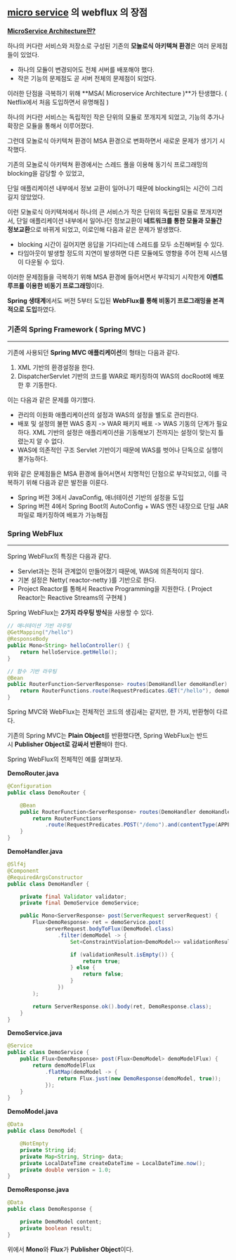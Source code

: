 ## [micro service](https://www.redhat.com/ko/topics/microservices/what-are-microservices) 의 webflux 의 장점

****[MicroService Architecture란?](https://gruuuuu.github.io/cloud/architecture-microservice/)****

하나의 커다란 서비스와 저장소로 구성된 기존의 **모놀로식 아키텍쳐 환경**은 여러 문제점들이 있었다.

- 하나의 모듈이 변경되어도 전체 서버를 배포해야 했다.
- 작은 기능의 문제점도 곧 서버 전체의 문제점이 되었다.

이러한 단점을 극복하기 위해 **MSA( Microservice Architecture )**가 탄생했다. ( Netflix에서 처음 도입하면서 유명해짐 )

하나의 커다란 서비스는 독립적인 작은 단위의 모듈로 쪼개지게 되었고, 기능의 추가나 확장은 모듈을 통해서 이루어졌다.

그런데 모놀로식 아키텍쳐 환경이 MSA 환경으로 변화하면서 새로운 문제가 생기기 시작했다.

기존의 모놀로식 아키텍쳐 환경에서는 스레드 풀을 이용해 동기식 프로그래밍의 blocking을 감당할 수 있었고,

단일 애플리케이션 내부에서 정보 교환이 일어나기 때문에 blocking되는 시간이 그리 길지 않았었다.

이런 모놀로식 아키텍쳐에서 하나의 큰 서비스가 작은 단위의 독립된 모듈로 쪼개지면서, 단일 애플리케이션 내부에서 일어나던 정보교환이 **네트워크를 통한 모듈과 모듈간 정보교환**으로 바뀌게 되었고, 이로인해 다음과 같은 문제가 발생했다.

- blocking 시간이 길어지면 응답을 기다리는데 스레드를 모두 소진해버릴 수 있다.
- 타임아웃이 발생할 정도의 지연이 발생하면 다른 모듈에도 영향을 주어 전체 시스템이 다운될 수 있다.

이러한 문제점들을 극복하기 위해 MSA 환경에 들어서면서 부각되기 시작한게 **이벤트 루프를 이용한 비동기 프로그래밍**이다.

**Spring 생태계**에서도 버전 5부터 도입된 **WebFlux를 통해 비동기 프로그래밍을 본격적으로 도입**하였다.

### 기존의 Spring Framework ( Spring MVC )

---

기존에 사용되던 **Spring MVC 애플리케이션**의 형태는 다음과 같다.

1. XML 기반의 환경설정을 한다.
2. DispatcherServlet 기반의 코드를 WAR로 패키징하여 WAS의 docRoot에 배포한 후 기동한다.

이는 다음과 같은 문제를 야기했다.

- 관리의 이원화 애플리케이션의 설정과 WAS의 설정을 별도로 관리한다.
- 배포 및 설정의 불편 WAS 중지 -> WAR 패키지 배포 -> WAS 기동의 단계가 필요하다. XML 기반의 설정은 애플리케이션을 기동해보기 전까지는 설정이 맞는지 틀렸는지 알 수 없다.
- WAS에 의존적인 구조 Servlet 기반이기 때문에 WAS를 벗어나 단독으로 실행이 불가능하다.

위와 같은 문제점들은 MSA 환경에 들어서면서 치명적인 단점으로 부각되었고, 이를 극복하기 위해 다음과 같은 발전을 이룬다.

- Spring 버전 3에서 JavaConfig, 애너테이션 기반의 설정을 도입
- Spring 버전 4에서 Spring Boot의 AutoConfig + WAS 엔진 내장으로 단일 JAR 파일로 패키징하여 배포가 가능해짐

### Spring WebFlux

---

Spring WebFlux의 특징은 다음과 같다.

- Servlet과는 전혀 관계없이 만들어졌기 때문에, WAS에 의존적이지 않다.
- 기본 설정은 Netty( reactor-netty )를 기반으로 한다.
- Project Reactor를 통해서 Reactive Programming을 지원한다. ( Project Reactor는 Reactive Streams의 구현체 )

Spring WebFlux는 **2가지 라우팅 방식**을 사용할 수 있다.

```java
// 애너테이션 기반 라우팅
@GetMapping("/hello")
@ResponseBody
public Mono<String> helloController() {
    return helloService.getHello();
}

// 함수 기반 라우팅
@Bean
public RouterFunction<ServerResponse> routes(DemoHandller demoHandler) {
    return RouterFunctions.route(RequestPredicates.GET("/hello"), demoHandler::getHello);
}

```

Spring MVC와 WebFlux는 전체적인 코드의 생김새는 같지만, 한 가지, 반환형이 다르다.

기존의 Spring MVC는 **Plain Object**를 반환했다면, Spring WebFlux는 반드시 **Publisher Object로 감싸서 반환**해야 한다.

Spring WebFlux의 전체적인 예를 살펴보자.

**DemoRouter.java**

```java
@Configuration
public class DemoRouter {

    @Bean
    public RouterFunction<ServerResponse> routes(DemoHandler demoHandler) {
        return RouterFunctions
            .route(RequestPredicates.POST("/demo").and(contentType(APPLICATION_JSON)), demoHandler::postDemo);
    }
}

```

**DemoHandler.java**

```java
@Slf4j
@Component
@RequiredArgsConstructor
public class DemoHandler {

    private final Validator validator;
    private final DemoService demoService;

    public Mono<ServerResponse> post(ServerRequest serverRequest) {
        Flux<DemoResponse> ret = demoService.post(
            serverRequest.bodyToFlux(DemoModel.class)
                .filter(demoModel -> {
                    Set<ConstraintViolation<DemoModel>> validationResult = validator.validate(demoModel);

                    if (validationResult.isEmpty()) {
                        return true;
                    } else {
                        return false;
                    }
                })
        );

        return ServerResponse.ok().body(ret, DemoResponse.class);
    }
}

```

**DemoService.java**

```java
@Service
public class DemoService {
    public Flux<DemoResponse> post(Flux<DemoModel> demoModelFlux) {
        return demoModelFlux
            .flatMap(demoModel -> {
                return Flux.just(new DemoResponse(demoModel, true));
            });
    }
}

```

**DemoModel.java**

```java
@Data
public class DemoModel {

    @NotEmpty
    private String id;
    private Map<String, String> data;
    private LocalDateTime createDateTime = LocalDateTime.now();
    private double version = 1.0;
}

```

**DemoResponse.java**

```java
@Data
public class DemoResponse {

    private DemoModel content;
    private boolean result;
}

```

위에서 **Mono**와 **Flux**가 **Publisher Object**이다.
